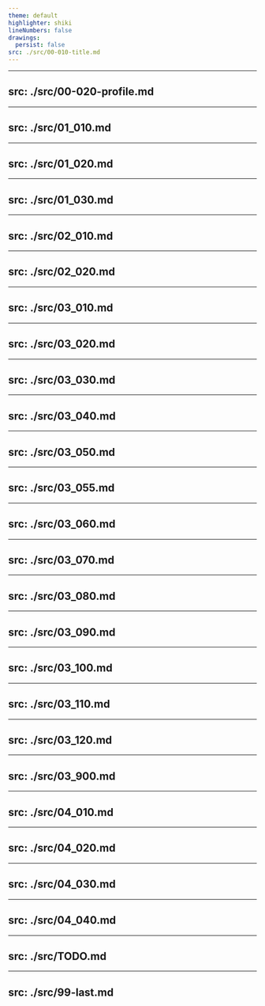 ```yaml
---
theme: default
highlighter: shiki
lineNumbers: false
drawings:
  persist: false
src: ./src/00-010-title.md
---
```


<!-- prettier-ignore-start -->

---
src: ./src/00-020-profile.md
---

---
src: ./src/01_010.md
---

---
src: ./src/01_020.md
---

---
src: ./src/01_030.md
---

---
src: ./src/02_010.md
---

---
src: ./src/02_020.md
---

---
src: ./src/03_010.md
---

---
src: ./src/03_020.md
---

---
src: ./src/03_030.md
---

---
src: ./src/03_040.md
---

---
src: ./src/03_050.md
---

---
src: ./src/03_055.md
---

---
src: ./src/03_060.md
---

---
src: ./src/03_070.md
---

---
src: ./src/03_080.md
---

---
src: ./src/03_090.md
---

---
src: ./src/03_100.md
---

---
src: ./src/03_110.md
---

---
src: ./src/03_120.md
---

---
src: ./src/03_900.md
---

---
src: ./src/04_010.md
---

---
src: ./src/04_020.md
---

---
src: ./src/04_030.md
---

---
src: ./src/04_040.md
---

---
src: ./src/TODO.md
---

---
src: ./src/99-last.md
---

<!-- prettier-ignore-end -->
